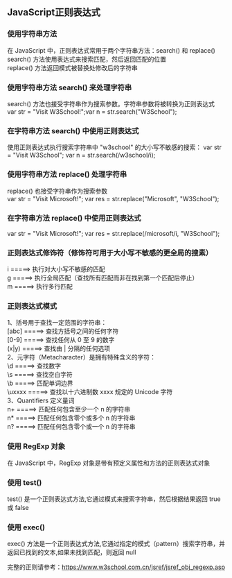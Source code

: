 ## JavaScript正则表达式   
### 使用字符串方法   
在 JavaScript 中，正则表达式常用于两个字符串方法：search() 和 replace()   
search() 方法使用表达式来搜索匹配，然后返回匹配的位置   
replace() 方法返回模式被替换处修改后的字符串   

### 使用字符串方法 search() 来处理字符串   
search() 方法也接受字符串作为搜索参数。字符串参数将被转换为正则表达式   
var str = "Visit W3School!";var n = str.search("W3School");     

### 在字符串方法 search() 中使用正则表达式   
使用正则表达式执行搜索字符串中 "w3school" 的大小写不敏感的搜索：
var str = "Visit W3School";
var n = str.search(/w3school/i);   

### 使用字符串方法 replace() 处理字符串   
replace() 也接受字符串作为搜索参数   
var str = "Visit Microsoft!";
var res = str.replace("Microsoft", "W3School");    

### 在字符串方法 replace() 中使用正则表达式   
var str = "Visit Microsoft!";
var res = str.replace(/microsoft/i, "W3School");    

### 正则表达式修饰符（修饰符可用于大小写不敏感的更全局的搜素）   
i =====> 执行对大小写不敏感的匹配    
g =====> 执行全局匹配（查找所有匹配而非在找到第一个匹配后停止）   
m =====> 执行多行匹配   

### 正则表达式模式        
1、括号用于查找一定范围的字符串：     
[abc] =====> 查找方括号之间的任何字符   
[0-9] =====> 查找任何从 0 至 9 的数字   
(x|y) =====> 查找由 | 分隔的任何选项   
2、元字符（Metacharacter）是拥有特殊含义的字符：   
\d =====> 查找数字   
\s =====> 查找空白字符   
\b =====> 匹配单词边界   
\uxxxx =====> 查找以十六进制数 xxxx 规定的 Unicode 字符    
3、Quantifiers 定义量词   
n+ =====> 匹配任何包含至少一个 n 的字符串   
n* =====> 匹配任何包含零个或多个 n 的字符串   
n? =====> 匹配任何包含零个或一个 n 的字符串   

### 使用 RegExp 对象   
在 JavaScript 中，RegExp 对象是带有预定义属性和方法的正则表达式对象   

### 使用 test()   
test() 是一个正则表达式方法,它通过模式来搜索字符串，然后根据结果返回 true 或 false   

### 使用 exec()   
exec() 方法是一个正则表达式方法,它通过指定的模式（pattern）搜索字符串，并返回已找到的文本,如果未找到匹配，则返回 null    

完整的正则请参考：https://www.w3school.com.cn/jsref/jsref_obj_regexp.asp



